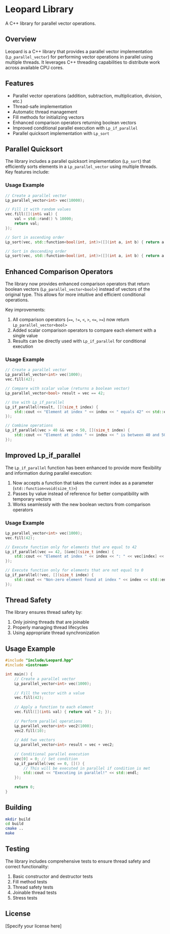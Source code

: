 # Leopard Library

A C++ library for parallel vector operations.

## Overview

Leopard is a C++ library that provides a parallel vector implementation (`Lp_parallel_vector`) for performing vector operations in parallel using multiple threads. It leverages C++ threading capabilities to distribute work across available CPU cores.

## Features

- Parallel vector operations (addition, subtraction, multiplication, division, etc.)
- Thread-safe implementation
- Automatic thread management
- Fill methods for initializing vectors
- Enhanced comparison operators returning boolean vectors
- Improved conditional parallel execution with `Lp_if_parallel`
- Parallel quicksort implementation with `Lp_sort`

## Parallel Quicksort

The library includes a parallel quicksort implementation (`Lp_sort`) that efficiently sorts elements in a `Lp_parallel_vector` using multiple threads. Key features include:

### Usage Example

```cpp
// Create a parallel vector
Lp_parallel_vector<int> vec(10000);

// Fill it with random values
vec.fill([](int& val) { 
    val = std::rand() % 10000; 
    return val;
});

// Sort in ascending order
Lp_sort(vec, std::function<bool(int, int)>([](int a, int b) { return a < b; }));

// Sort in descending order
Lp_sort(vec, std::function<bool(int, int)>([](int a, int b) { return a > b; }));
```

## Enhanced Comparison Operators

The library now provides enhanced comparison operators that return boolean vectors (`Lp_parallel_vector<bool>`) instead of vectors of the original type. This allows for more intuitive and efficient conditional operations.

Key improvements:

1. All comparison operators (`==`, `!=`, `<`, `>`, `<=`, `>=`) now return `Lp_parallel_vector<bool>`
2. Added scalar comparison operators to compare each element with a single value
3. Results can be directly used with `Lp_if_parallel` for conditional execution

### Usage Example

```cpp
// Create a parallel vector
Lp_parallel_vector<int> vec(1000);
vec.fill(42);

// Compare with scalar value (returns a boolean vector)
Lp_parallel_vector<bool> result = vec == 42;

// Use with Lp_if_parallel
Lp_if_parallel(result, [](size_t index) {
    std::cout << "Element at index " << index << " equals 42" << std::endl;
});

// Combine operations
Lp_if_parallel(vec > 40 && vec < 50, [](size_t index) {
    std::cout << "Element at index " << index << " is between 40 and 50" << std::endl;
});
```

## Improved Lp_if_parallel

The `Lp_if_parallel` function has been enhanced to provide more flexibility and information during parallel execution:

1. Now accepts a function that takes the current index as a parameter (`std::function<void(size_t)>`)
2. Passes by value instead of reference for better compatibility with temporary vectors
3. Works seamlessly with the new boolean vectors from comparison operators

### Usage Example

```cpp
Lp_parallel_vector<int> vec(1000);
vec.fill(42);

// Execute function only for elements that are equal to 42
Lp_if_parallel(vec == 42, [&vec](size_t index) {
    std::cout << "Element at index " << index << ": " << vec[index] << std::endl;
});

// Execute function only for elements that are not equal to 0
Lp_if_parallel(!vec, [](size_t index) {
    std::cout << "Non-zero element found at index " << index << std::endl;
});
```

## Thread Safety

The library ensures thread safety by:

1. Only joining threads that are joinable
2. Properly managing thread lifecycles
3. Using appropriate thread synchronization

## Usage Example

```cpp
#include "include/Leopard.hpp"
#include <iostream>

int main() {
    // Create a parallel vector
    Lp_parallel_vector<int> vec(1000);
    
    // Fill the vector with a value
    vec.fill(42);
    
    // Apply a function to each element
    vec.fill([](int& val) { return val * 2; });
    
    // Perform parallel operations
    Lp_parallel_vector<int> vec2(1000);
    vec2.fill(10);
    
    // Add two vectors
    Lp_parallel_vector<int> result = vec + vec2;
    
    // Conditional parallel execution
    vec[0] = 0; // Set condition
    Lp_if_parallel(vec == 0, []() {
        // This will be executed in parallel if condition is met
        std::cout << "Executing in parallel!" << std::endl;
    });
    
    return 0;
}
```

## Building

```bash
mkdir build
cd build
cmake ..
make
```

## Testing

The library includes comprehensive tests to ensure thread safety and correct functionality:

1. Basic constructor and destructor tests
2. Fill method tests
3. Thread safety tests
4. Joinable thread tests
5. Stress tests

## License

[Specify your license here]
